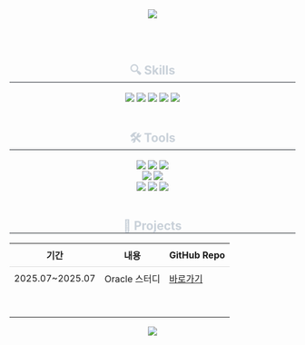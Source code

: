 <div align="center">
  <img src="https://capsule-render.vercel.app/api?type=waving&color=72A0C1&height=180&text=%20yeomyeoung&animation=&fontColor=e4d2d2&fontSize=70" />
</div>

<br><br>

<div align="center">
  <h2 style="border-bottom: 1px solid #21262d; color: #c9d1d9;"> 🔍 Skills </h2> 
  <div style="margin: 0 auto; text-align: center;">
    <img src="https://img.shields.io/badge/Java-%23ED8B00.svg?style=for-the-badge&logo=openjdk&logoColor=white">
    <img src="https://img.shields.io/badge/MySQL-4479A1?style=for-the-badge&logo=mysql&logoColor=white">
    <img src="https://img.shields.io/badge/Oracle-F80000?style=for-the-badge&logo=oracle&logoColor=white">
    <img src="https://img.shields.io/badge/Python-3776AB?style=for-the-badge&logo=python&logoColor=white">
    <img src="https://img.shields.io/badge/JavaScript-ffb13b?style=for-the-badge&logo=javascript&logoColor=222">
  </div>
</div>


<br/>

<div align="center">
  <h2 style="border-bottom: 1px solid #21262d; color: #c9d1d9;"> 🛠️ Tools </h2> 
  <div style="margin: 0 auto; text-align: center;">
    <img src="https://img.shields.io/badge/Git-F05032?style=for-the-badge&logo=Git&logoColor=white">
    <img src="https://img.shields.io/badge/GitHub-181717?style=for-the-badge&logo=GitHub&logoColor=white">
    <img src="https://img.shields.io/badge/Notion-000000?style=for-the-badge&logo=Notion&logoColor=white">
    <br/>
    <img src="https://img.shields.io/badge/IntelliJ IDEA-000000?style=for-the-badge&logo=intellijidea&logoColor=white">
    <img src="https://img.shields.io/badge/VS Code-007ACC?style=for-the-badge&logo=visualstudiocode&logoColor=white">
    <br/>
    <img src="https://img.shields.io/badge/Eclipse IDE-2C2255?style=for-the-badge&logo=eclipseide&logoColor=white">
    <img src="https://img.shields.io/badge/DBeaver-372923?style=for-the-badge&logo=dbeaver&logoColor=white">
    <img src="https://img.shields.io/badge/MobaXterm-0078D7?style=for-the-badge&logo=windowsterminal&logoColor=white">
  </div>
</div>


<br/>

<div align="center">
  <h2 style="border-bottom: 1px solid #21262d; color: #c9d1d9;"> 📁 Projects </h2>
  <table>
    <thead>
      <tr>
        <th style="padding: 8px; border-bottom: 1px solid #ddd;">기간</th>
        <th style="padding: 8px; border-bottom: 1px solid #ddd;">내용</th>
        <th style="padding: 8px; border-bottom: 1px solid #ddd;">GitHub Repo</th>
      </tr>
    </thead>
    <tbody>
      <tr>
        <td style="padding: 8px; text-align: center;">2025.07~2025.07</td>
        <td style="padding: 8px;">Oracle 스터디</td>
        <td style="padding: 8px;"><a href="https://github.com/yeomyeoung/Mysql_OracleStudy" target="_blank">바로가기</a></td>
      </tr>
      <tr>
        <td style="padding: 8px;"></td>
        <td style="padding: 8px;"></td>
        <td style="padding: 8px;"></td>
      </tr>
      <tr>
        <td style="padding: 8px;"></td>
        <td style="padding: 8px;"></td>
        <td style="padding: 8px;"></td>
      </tr>
      <tr>
        <td style="padding: 8px;"></td>
        <td style="padding: 8px;"></td>
        <td style="padding: 8px;"></td>
      </tr>
    </tbody>
  </table>
</div>



<div align="center">
  <img src="https://github-readme-stats.vercel.app/api/top-langs/?username=yeomyeoung&layout=compact&theme=default" />
</div>
